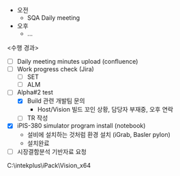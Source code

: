 - 오전
	- SQA Daily meeting
- 오후
	- ...

<수행 경과>
- [ ] Daily meeting minutes upload (confluence)
- [ ] Work progress check (Jira)
	- [ ] SET
	- [ ] ALM
- [ ] Alpha#2 test
	- [x] Build 관련 개발팀 문의
		- Host/Vision 빌드 꼬인 상황, 담당자 부재중, 오후 연락
	- [ ] TR 작성
- [x] iPIS-380 simulator program install (notebook)
	- 설비에 설치하는 것처럼 환경 설치 (iGrab, Basler pylon)
	- 설치완료
- [ ] 시장결함분석 기반자료 요청

C:\intekplus\iPack\Vision_x64